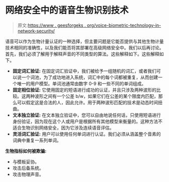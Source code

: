 # 网络安全中的语音生物识别技术

> 原文:[https://www . geesforgeks . org/voice-biometric-technology-in-network-security/](https://www.geeksforgeeks.org/voice-biometric-technique-in-network-security/)

语音可以作为生物计量认证的一种选择，但主要问题是它能否提供与其他生物计量技术相同的准确性，以及我们能否将其部署在高级网络安全中。我们以后再讨论。首先，我们必须了解用于解释声音的不同类型的算法。这些解释如下。这些解释如下。

*   **固定词汇验证:**
    在固定词汇验证中，我们被给予一组随机的词汇，或者我们可以说一个词池，为了成功地进入系统，词汇中的每个词都被重复，从而创建一个唯一的用户模型。单词池通常由数字 0-9 和一些不同的单词组成。
*   **固定相位验证:**
    它使用固定的短语进行成功的认证，并且只涉及两种波形的比较。这两种波形之间有一个公差 b/w，如果它们在公差的某个限度内匹配，那么可以假定这是合法的人，因此允许。用于两种波形匹配的技术是动态时间扭曲。
*   **文本独立验证:**
    在文本独立验证中，您可以自由地说任何话，只使用短语进行身份验证，因为现在这个人或用户是根据所有其他模型来衡量的。这种方法不适合生物识别网络安全，因为它涉及连续语音评估。
*   **灵活词汇验证:**
    用户可以使用任何单词进行认证。我们必须从涵盖整个音素的词典中重复一系列单词。

**生物指标如何被欺骗:**

*   与模板妥协。
*   攻击后备系统。
*   攻击物理声音。